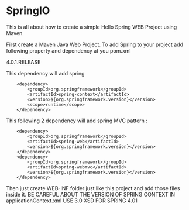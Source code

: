 # SpringIO

This is all about how to create a simple Hello Spring WEB Project using Maven.

First create a Maven Java Web Project.
To add Spring to your project add following property and dependency at you pom.xml

<properties>
  <org.springframework.version>4.0.1.RELEASE</org.springframework.version>
</properties>

This dependency will add spring

        <dependency>
            <groupId>org.springframework</groupId>
            <artifactId>spring-context</artifactId>
            <version>${org.springframework.version}</version>
            <scope>runtime</scope>
        </dependency>

This following 2 dependency will add spring MVC pattern :

        <dependency>
            <groupId>org.springframework</groupId>
            <artifactId>spring-web</artifactId>
            <version>${org.springframework.version}</version>
        </dependency>
        <dependency>
            <groupId>org.springframework</groupId>
            <artifactId>spring-webmvc</artifactId>
            <version>${org.springframework.version}</version>
        </dependency>

Then just create WEB-INF folder just like this project and add those files inside it. 
BE CAREFUL ABOUT THE VERSION OF SPRING CONTEXT IN applicationContext.xml USE  3.0 XSD FOR SPRING 4.01 
